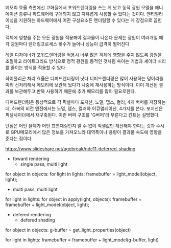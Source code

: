 메모리 효율 측면에선 고화질에서 포워드렌더링을 쓰는 게 낫고
동적 광원 모델을 애니메이션 종류나 하드웨어에 구애되지 않고 자유롭게 사용할 수 있다는 것이다.
 앤티얼라이싱을 지원하는 하드웨어에서 어떤 구성요소든 렌더링할 수 있다는 게 장점으로 꼽힌다.

객체에 영향을 주는 모든 광원을 적용해야 결과물이 나온다
문제는 광원이 여러개일 때 각 광원마다 렌더링프로세스 횟수가 늘어나 성능이 급격히 떨어진다

 레벨 디자이너가 포워드렌더링을 적용시 너무 많은 객체에 영향을 주지 않도록 광원을 조절하고 라이트그리드 방식으로 정적 광원을 동적인 것처럼 속이는 기법과 셰이더 처리를 줄이는 방식을 적용할 수 있다


하이폴리곤 처리 효율은 디퍼드렌더링이 낫다
디퍼드렌더링은 많이 사용하는 덩어리를 미리 선처리해서 메모리에 보관해 뒀다가 나중에 재사용하는 방식이다. 이미 계산된 결과를 보관해두고 반복 사용하기 때문에 추가 메모리를 많이 필요로한다.

디퍼드렌더링은 통상적으로 각 픽셀마다 포지션, 노멀, 뎁스, 컬러, 4개 버퍼를 저장하는데,
 하복의 비전 엔진에서는 노멀, 뎁스, 컬러와 어큐멀레이션, 4가지를 쓴다.
 포지션은 픽셀셰이더에서 재구축된다.
 이런 버퍼 구조를 'G버퍼'라 부른다고 킨트는 설명했다.


단점은 어떤 물체가 어떤 표면재질인지 알 수 없이 픽셀값만 계산해야 한다는 것과 수시로 GPU메모리에서 많은 정보를 가져오느라 대역폭이나 용량이 결과물 속도에 영향을 준다는 점이다.




https://www.slideshare.net/agebreak/ndc11-deferred-shading

* foward rendering
  - single pass, multi light

for object in objects:
    for light in lights:
        framebuffer = light_model(object, light);

  - multi pass, multi light

for light in lights:
    for object in apply(light, objects):
        framebuffer = framebuffer + light_model(object, light);

* defered rendering
  - defered shading

for object in objects:
    g-buffer = get_light_properties(object)

for light in lights:
    framebuffer = framebuffer + light_model(g-buffer, light)
